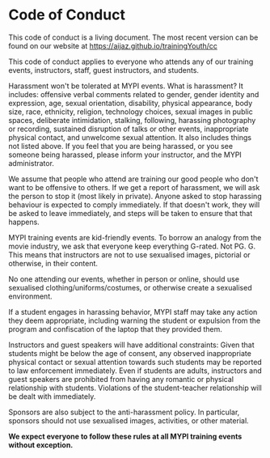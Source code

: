 # Code of Conduct

This code of conduct is a living document. The most recent version can be found on our website at https://aijaz.github.io/trainingYouth/cc

This code of conduct applies to everyone who attends any of our training events, instructors, staff, guest instructors, and students.

Harassment won't be tolerated at MYPI events. What is harassment? It includes: 
offensive verbal comments related to gender, gender identity and expression, age, sexual orientation, disability, physical appearance, body size, race, ethnicity, religion, technology choices, sexual images in public spaces, deliberate intimidation, stalking, following, harassing photography or recording, sustained disruption of talks or other events, inappropriate physical contact, and unwelcome sexual attention. It also includes things not listed above. If you feel that you are being harassed, or you see someone being harassed, please inform your instructor, and the MYPI administrator. 

We assume that people who attend are training our good people who don't want to be offensive to others. If we get a report of harassment, we will ask the person to stop it (most likely in private). Anyone asked to stop harassing behaviour is expected to comply immediately. If that doesn't work, they will be asked to leave immediately, and steps will be taken to ensure that that happens. 

MYPI training events are kid-friendly events. To borrow an analogy from the movie industry, we ask that everyone keep everything G-rated. Not PG. G. This means that instructors are not to use sexualised images, pictorial or otherwise, in their content. 

No one attending our events, whether in person or online, should use sexualised clothing/uniforms/costumes, or otherwise create a sexualised environment.

If a student engages in harassing behavior, MYPI staff may take any action they deem appropriate, including warning the student or expulsion from the program and confiscation of the laptop that they provided them. 

Instructors and guest speakers will have additional constraints: Given that students might be below the age of consent, any observed inappropriate physical contact or sexual attention towards such students may be reported to law enforcement immediately. Even if students are adults, instructors and guest speakers are prohibited from having any romantic or physical relationship with students. Violations of the student-teacher relationship will be dealt with immediately.

Sponsors are also subject to the anti-harassment policy. In particular, sponsors should not use sexualised images, activities, or other material. 
 
__We expect everyone to follow these rules at all MYPI training events without exception.__

